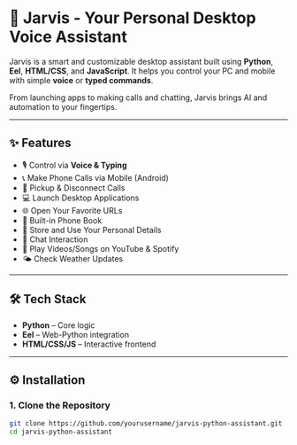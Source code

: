 # 🤖 Jarvis - Your Personal Desktop Voice Assistant

Jarvis is a smart and customizable desktop assistant built using **Python**, **Eel**, **HTML/CSS**, and **JavaScript**. It helps you control your PC and mobile with simple **voice** or **typed commands**.

From launching apps to making calls and chatting, Jarvis brings AI and automation to your fingertips.

---

## ✨ Features

- 🎙️ Control via **Voice & Typing**
- 📞 Make Phone Calls via Mobile (Android)
- 📲 Pickup & Disconnect Calls
- 💻 Launch Desktop Applications
- 🌐 Open Your Favorite URLs
- 📔 Built-in Phone Book
- 🙋 Store and Use Your Personal Details
- 🤖 Chat Interaction
- 🎵 Play Videos/Songs on YouTube & Spotify
- 🌤️ Check Weather Updates

---


## 🛠️ Tech Stack

- **Python** – Core logic
- **Eel** – Web-Python integration
- **HTML/CSS/JS** – Interactive frontend

---

## ⚙️ Installation

### 1. Clone the Repository

```bash
git clone https://github.com/yourusername/jarvis-python-assistant.git
cd jarvis-python-assistant
